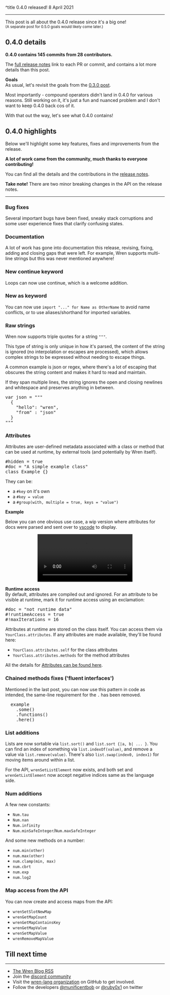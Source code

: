 ^title 0.4.0 released!
8 April 2021

---

This post is all about the 0.4.0 release since it's a big one!   
<small>(A separate post for 0.5.0 goals would likely come later.)</small>

## 0.4.0 details

**0.4.0 contains 145 commits from 28 contributors.**

The [full release notes](https://github.com/wren-lang/wren/releases/tag/0.4.0)
link to each PR or commit, and contains a lot more details than this post.

**Goals**   
As usual, let's revisit the goals from the [0.3.0 post](2-0.3.0-released.html#goals-for-0.4.0).

Most importantly - compound operators didn't land in 0.4.0 for various reasons.
Still working on it, it's just a fun and nuanced problem and I don't want to
keep 0.4.0 back cos of it.

With that out the way, let's see what 0.4.0 contains! 

## 0.4.0 highlights

Below we'll highlight some key features, fixes and improvements from the release. 

**A lot of work came from the community, much thanks to everyone contributing!**

You can find all the details and the contributions in the [release notes](https://github.com/wren-lang/wren/releases/tag/0.4.0).

**Take note!** There are two minor breaking changes in the API on the release notes. 

--- 

### Bug fixes

Several important bugs have been fixed, sneaky stack corruptions and some user
experience fixes that clarify confusing states. 

### Documentation

A lot of work has gone into documentation this release, revising, fixing, adding
and closing gaps that were left. For example, Wren supports multi-line strings 
but this was never mentioned anywhere! 

### New **continue** keyword

Loops can now use continue, which is a welcome addition.

### New **as** keyword

You can now use `import "..." for Name as OtherName` to avoid name conflicts,
or to use aliases/shorthand for imported variables.

### Raw strings

Wren now supports triple quotes for a string `"""`.

This type of string is only unique in how it's parsed, the content of the 
string is ignored (no interpolation or escapes are processed), which allows 
complex strings to be expressed without needing to escape things. 

A common example is json or regex, where there's a lot of escaping that obscures
the string content and makes it hard to read and maintain. 

If they span multiple lines, the string ignores the open and closing newlines 
and whitespace and preserves anything in between.

<pre class="snippet">
var json = """
  {
    "hello": "wren",
    "from" : "json"
  }
"""
</pre>

### Attributes

Attributes are user-defined metadata associated with a class or method that
can be used at runtime, by external tools (and potentially by Wren itself).

<pre class="snippet">
#hidden = true
#doc = "A simple example class"
class Example {}
</pre>

They can be:

- a `#key` on it's own
- a `#key = value`
- a `#group(with, multiple = true, keys = "value")`

**Example**   

Below you can one obvious use case, a wip version where attributes for docs were 
parsed and sent over to [vscode](https://code.visualstudio.com/) to display.

<video preload="auto" controls="" loop="loop" style="max-width:100%; width:auto; margin:auto; display:block;">  
    <source src="https://i.imgur.com/W9DWysP.mp4" type="video/mp4">
</video>

**Runtime access**   
By default, attributes are compiled out and ignored.
For an attribute to be visible at runtime, mark it for runtime access using an 
exclamation:

<pre class="snippet">
#doc = "not runtime data"
#!runtimeAccess = true
#!maxIterations = 16
</pre>

Attributes at runtime are stored on the class itself. You can access them via 
`YourClass.attributes`. If any attributes are made available, they'll be found here:

- `YourClass.attributes.self` for the class attributes
- `YourClass.attributes.methods` for the method attributes

All the details for [Attributes can be found here](https://wren.io/classes.html#attributes).

### Chained methods fixes ('fluent interfaces')

Mentioned in the last post, you can now use this pattern in code as intended, 
the same-line requirement for the `.` has been removed.

<pre class="snippet">
  example
    .some()
    .functions()
    .here()
</pre>

### List additions

Lists are now sortable via `list.sort()` and `list.sort {|a, b| ... }`.
You can find an index of something via `list.indexOf(value)`, and remove a value
via `list.remove(value)`. There's also `list.swap(index0, index1)` for moving 
items around within a list.

For the API, `wrenSetListElement` now exists, and both set and
`wrenGetListElement` now accept negative indices same as the language side.

### Num additions

A few new constants:

- `Num.tau`
- `Num.nan` 
- `Num.infinity`
- `Num.minSafeInteger`/`Num.maxSafeInteger`

And some new methods on a number:

- `num.min(other)`
- `num.max(other)`
- `num.clamp(min, max)`
- `num.cbrt`
- `num.exp`
- `num.log2`

### Map access from the API 

You can now create and access maps from the API:

- `wrenSetSlotNewMap`
- `wrenGetMapCount`
- `wrenGetMapContainsKey`
- `wrenGetMapValue`
- `wrenSetMapValue`
- `wrenRemoveMapValue`

## Till next time

---

- [The Wren Blog RSS](http://wren.io/blog/rss.xml)
- Join the [discord community](https://discord.gg/Kx6PxSX)
- Visit the [wren-lang organization](https://github.com/wren-lang) on GitHub to get involved.
- Follow the developers [@munificentbob](https://twitter.com/munificentbob) or [@ruby0x1](https://twitter.com/ruby0x1) on twitter
